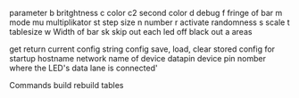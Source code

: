 parameter
b	britghtness
c	color
c2	second color
d	debug
f	fringe of bar
m	mode
mu	multiplikator
st	step size
n	number
r	activate randomness
s	scale
t	tablesize
w	Width of bar
sk	skip out each led
off	black out
a	areas


get			return current config string
config		save, load, clear stored config for startup
hostname	network name of device
datapin		device pin nomber where the LED's data lane is connected'

Commands
build	rebuild tables

